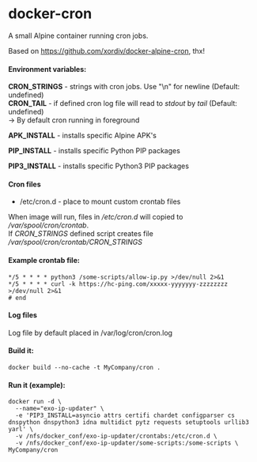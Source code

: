 # docker-cron
A small Alpine container running cron jobs.

Based on https://github.com/xordiv/docker-alpine-cron, thx!

#### Environment variables:

**CRON_STRINGS** - strings with cron jobs. Use "\n" for newline (Default: undefined)   
**CRON_TAIL** - if defined cron log file will read to *stdout* by *tail* (Default: undefined)   
-> By default cron running in foreground  

**APK_INSTALL** - installs specific Alpine APK's

**PIP_INSTALL** - installs specific Python PIP packages

**PIP3_INSTALL** - installs specific Python3 PIP packages

#### Cron files
- /etc/cron.d - place to mount custom crontab files  

When image will run, files in */etc/cron.d* will copied to */var/spool/cron/crontab*.   
If *CRON_STRINGS* defined script creates file */var/spool/cron/crontab/CRON_STRINGS*  

#### Example crontab file:
```
*/5 * * * * python3 /some-scripts/allow-ip.py >/dev/null 2>&1
*/5 * * * * curl -k https://hc-ping.com/xxxxx-yyyyyyy-zzzzzzzz >/dev/null 2>&1
# end
```

#### Log files
Log file by default placed in /var/log/cron/cron.log 

#### Build it:
```
docker build --no-cache -t MyCompany/cron .
```

#### Run it (example):
```
docker run -d \
  --name="exo-ip-updater" \
  -e 'PIP3_INSTALL=asyncio attrs certifi chardet configparser cs dnspython dnspython3 idna multidict pytz requests setuptools urllib3 yarl' \
  -v /nfs/docker_conf/exo-ip-updater/crontabs:/etc/cron.d \
  -v /nfs/docker_conf/exo-ip-updater/some-scripts:/some-scripts \
MyCompany/cron
```
